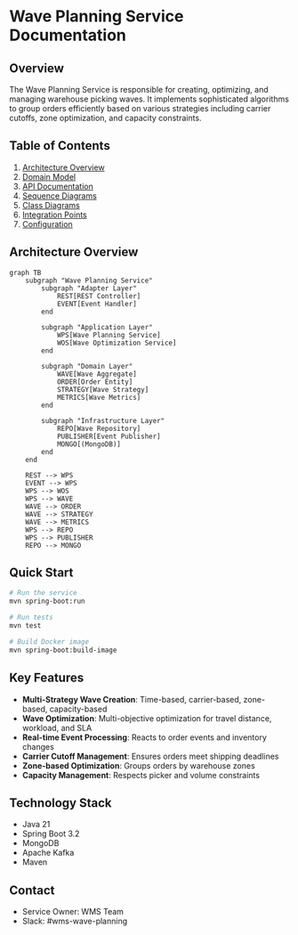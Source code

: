 # Wave Planning Service Documentation

## Overview

The Wave Planning Service is responsible for creating, optimizing, and managing warehouse picking waves. It implements sophisticated algorithms to group orders efficiently based on various strategies including carrier cutoffs, zone optimization, and capacity constraints.

## Table of Contents

1. [Architecture Overview](#architecture-overview)
2. [Domain Model](#domain-model)
3. [API Documentation](#api-documentation)
4. [Sequence Diagrams](#sequence-diagrams)
5. [Class Diagrams](#class-diagrams)
6. [Integration Points](#integration-points)
7. [Configuration](#configuration)

## Architecture Overview

```mermaid
graph TB
    subgraph "Wave Planning Service"
        subgraph "Adapter Layer"
            REST[REST Controller]
            EVENT[Event Handler]
        end

        subgraph "Application Layer"
            WPS[Wave Planning Service]
            WOS[Wave Optimization Service]
        end

        subgraph "Domain Layer"
            WAVE[Wave Aggregate]
            ORDER[Order Entity]
            STRATEGY[Wave Strategy]
            METRICS[Wave Metrics]
        end

        subgraph "Infrastructure Layer"
            REPO[Wave Repository]
            PUBLISHER[Event Publisher]
            MONGO[(MongoDB)]
        end
    end

    REST --> WPS
    EVENT --> WPS
    WPS --> WOS
    WPS --> WAVE
    WAVE --> ORDER
    WAVE --> STRATEGY
    WAVE --> METRICS
    WPS --> REPO
    WPS --> PUBLISHER
    REPO --> MONGO
```

## Quick Start

```bash
# Run the service
mvn spring-boot:run

# Run tests
mvn test

# Build Docker image
mvn spring-boot:build-image
```

## Key Features

- **Multi-Strategy Wave Creation**: Time-based, carrier-based, zone-based, capacity-based
- **Wave Optimization**: Multi-objective optimization for travel distance, workload, and SLA
- **Real-time Event Processing**: Reacts to order events and inventory changes
- **Carrier Cutoff Management**: Ensures orders meet shipping deadlines
- **Zone-based Optimization**: Groups orders by warehouse zones
- **Capacity Management**: Respects picker and volume constraints

## Technology Stack

- Java 21
- Spring Boot 3.2
- MongoDB
- Apache Kafka
- Maven

## Contact

- Service Owner: WMS Team
- Slack: #wms-wave-planning